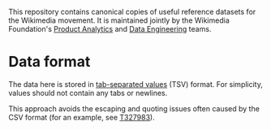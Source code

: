 This repository contains canonical copies of useful reference datasets for the Wikimedia movement. It is maintained jointly by the Wikimedia Foundation's [Product Analytics](https://www.mediawiki.org/wiki/Product_Analytics) and [Data Engineering](https://wikitech.wikimedia.org/wiki/Data_Engineering) teams. 

# Data format
The data here is stored in [tab-separated values](https://en.wikipedia.org/wiki/Tab-separated_values) (TSV) format. For simplicity, values should not contain any tabs or newlines.

This approach avoids the escaping and quoting issues often caused by the CSV format (for an example, see [T327983](https://phabricator.wikimedia.org/T327983)).